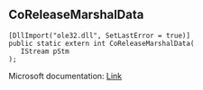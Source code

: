 ## CoReleaseMarshalData

```
[DllImport("ole32.dll", SetLastError = true)]
public static extern int CoReleaseMarshalData(
   IStream pStm
);
```

Microsoft documentation: [Link](https://docs.microsoft.com/en-us/windows/win32/api/combaseapi/nf-combaseapi-coreleasemarshaldata)
